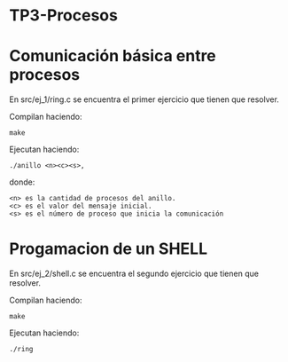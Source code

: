 # TP3-Procesos


# Comunicación básica entre procesos

En src/ej_1/ring.c se encuentra el primer ejercicio que tienen que resolver.

Compilan haciendo:

    make

Ejecutan haciendo:

    ./anillo <n><c><s>, 

  
donde:

    <n> es la cantidad de procesos del anillo.
    <c> es el valor del mensaje inicial.
    <s> es el número de proceso que inicia la comunicación


# Progamacion de un SHELL

En src/ej_2/shell.c se encuentra el segundo ejercicio que tienen que resolver.

Compilan haciendo:

    make

Ejecutan haciendo:

    ./ring

        
